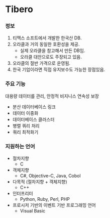 # Tibero

### 정보
1. 티맥스 소프트에서 개발한 한국산 DB.
2. 오라클과 거의 동일한 호환성을 제공.
	* 실제 오라클을 참고해서 만든 DB임.
	* 오라클 대안으로도 주장되고 있음.
3. 오라클의 절반 가격으로 운영됨.
4. 한국 기업이라면 직접 유지보수도 가능한 장점있음.

### 주요 기능
대용량 데이터를 관리, 안정적 비지니스 연속성 보장
* 분산 데이터베이스 링크
* 데이터 이중화
* 데이터베이스 클러스터
* 병렬 쿼리 처리
* 쿼리 최적화기

### 지원하는 언어
* 절차지향
	* C
* 객체지향
	* C#, Objective-C, Java, Cobol
* 다목적 (절차지향 + 객체지향)
	* C++
* 인터프리터
	* Python, Ruby, Perl, PHP
* 프로시저 기반의 이벤트 기반 프로그래밍 언어
	* Visual Basic
